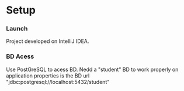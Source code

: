 # Setup

### Launch

Project developed on IntelliJ IDEA.

### BD Acess

Use PostGreSQL to acess BD. Nedd a "student" BD to work properly on application properties is the BD url "jdbc:postgresql://localhost:5432/student"
